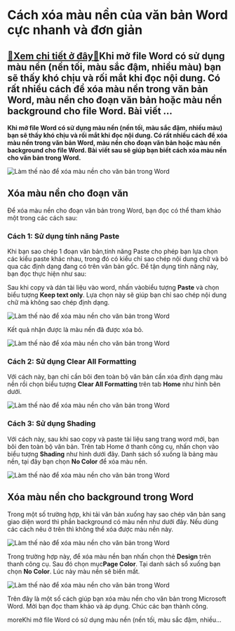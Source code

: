 Cách xóa màu nền của văn bản Word cực nhanh và đơn giản
=======================================================

[:gift:Xem chi tiết ở đây:gift:](https://hddtvn.com/cach-xoa-mau-nen-cua-van-ban-word-cuc-nhanh-va-don-gian/)Khi mở file Word có sử dụng màu nền (nền tối, màu sắc đậm, nhiều màu) bạn sẽ thấy khó chịu và rối mắt khi đọc nội dung. Có rất nhiều cách để xóa màu nền trong văn bản Word, màu nền cho đoạn văn bản hoặc màu nền background cho file Word. Bài viết …
-------------------------------------------------------------------------------------------------------------------------------------------------------------------------------------------------------------------------------------------------------

**Khi mở file Word có sử dụng màu nền (nền tối, màu sắc đậm, nhiều màu) bạn sẽ thấy khó chịu và rối mắt khi đọc nội dung. Có rất nhiều cách để xóa màu nền trong văn bản Word, màu nền cho đoạn văn bản hoặc màu nền background cho file Word. Bài viết sau sẽ giúp bạn biết cách xóa màu nền cho văn bản trong Word.**


![Làm thế nào để xóa màu nền cho văn bản trong Word](https://hddtvn.com/wp-content/uploads/2021/01/EBgkGZO.png "Làm thế nào để xóa màu nền cho văn bản trong Word")


Xóa màu nền cho đoạn văn
------------------------


Để xóa màu nền cho đoạn văn bản trong Word, bạn đọc có thể tham khảo một trong các cách sau:


### **Cách 1: Sử dụng tính năng Paste**


Khi bạn sao chép 1 đoạn văn bản,tính năng Paste cho phép bạn lựa chọn các kiểu paste khác nhau, trong đó có kiểu chỉ sao chép nội dung chữ và bỏ qua các định dạng đang có trên văn bản gốc. Để tận dụng tính năng này, bạn đọc thực hiện như sau:


Sau khi copy và dán tài liệu vào word, nhấn vàobiểu tượng **Paste** và chọn biểu tượng **Keep text only**. Lựa chọn này sẽ giúp bạn chỉ sao chép nội dung chữ mà không sao chép định dạng.


![Làm thế nào để xóa màu nền cho văn bản trong Word](https://hddtvn.com/wp-content/uploads/2021/01/EBgkGZO.png "Làm thế nào để xóa màu nền cho văn bản trong Word")


Kết quả nhận được là màu nền đã được xóa bỏ.


![Làm thế nào để xóa màu nền cho văn bản trong Word](https://hddtvn.com/wp-content/uploads/2021/01/QZfqL0J.png "Làm thế nào để xóa màu nền cho văn bản trong Word")


### **Cách 2: Sử dụng Clear All Formatting**


Với cách này, bạn chỉ cần bôi đen toàn bộ văn bản cần xóa định dạng màu nền rồi chọn biểu tượng **Clear All Formatting** trên tab **Home** như hình bên dưới.


![Làm thế nào để xóa màu nền cho văn bản trong Word](https://hddtvn.com/wp-content/uploads/2021/01/YRmdXch.png "Làm thế nào để xóa màu nền cho văn bản trong Word")


### **Cách 3: Sử dụng Shading**


Với cách này, sau khi sao copy và paste tài liệu sang trang word mới, bạn bôi đen toàn bộ văn bản. Trên tab Home ở thanh công cụ, nhấn chọn vào biểu tượng **Shading** như hình dưới đây. Danh sách sổ xuống là bảng màu nền, tại đây bạn chọn **No Color** để xóa màu nền.


![Làm thế nào để xóa màu nền cho văn bản trong Word](https://hddtvn.com/wp-content/uploads/2021/01/NnnwYLC.png "Làm thế nào để xóa màu nền cho văn bản trong Word")


Xóa màu nền cho background trong Word
-------------------------------------


Trong một số trường hợp, khi tải văn bản xuống hay sao chép văn bản sang giao diện word thì phần background có màu nền như dưới đây. Nếu dùng các cách nêu ở trên thì không thể xóa được màu nền này.


![](https://hddtvn.com/wp-content/uploads/2021/01/g7NcO5J.png "Làm thế nào để xóa màu nền cho văn bản trong Word")


Trong trường hợp này, để xóa màu nền bạn nhấn chọn thẻ **Design** trên thanh công cụ. Sau đó chọn mục**Page Color**. Tại danh sách sổ xuống bạn chọn **No Color**. Lúc này màu nền sẽ biến mất.


![](https://hddtvn.com/wp-content/uploads/2021/01/J7BV6jS.png "Làm thế nào để xóa màu nền cho văn bản trong Word")


Trên đây là một số cách giúp bạn xóa màu nền cho văn bản trong Microsoft Word. Mời bạn đọc tham khảo và áp dụng. Chúc các bạn thành công.


moreKhi mở file Word có sử dụng màu nền (nền tối, màu sắc đậm, nhiều…

